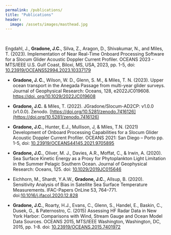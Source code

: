 ```yaml
---
permalink: /publications/
title: "Publications"
header:
  image: /assets/images/masthead.jpg
---
```


<br />

Engdahl, J., **Gradone, J.C.**, Silva, Z., Aragon, D., Shivakumar, N., and Miles, T. (2023). Implementation of Near Real-Time Onboard Processing Software for a Slocum Glider Acoustic Doppler Current Profiler. OCEANS 2023 - MTS/IEEE U.S. Gulf Coast, Biloxi, MS, USA, 2023, pp. 1-5, doi: [10.23919/OCEANS52994.2023.10337179](https://ieeexplore.ieee.org/document/10337179)

* **Gradone, J. C.**, Wilson, W. D., Glenn, S. M., & Miles, T. N. (2023). Upper ocean transport in the Anegada Passage from multi-year glider surveys. Journal of Geophysical Research: Oceans, 128, e2022JC019608. [https://doi. org/10.1029/2022JC019608](https://agupubs.onlinelibrary.wiley.com/doi/10.1029/2022JC019608)

* **Gradone, J.C.** & Miles, T. (2022). JGradone/Slocum-AD2CP: v1.0.0 (v1.0.0). Zenodo. [https://doi.org/10.5281/zenodo.7416126](https://doi.org/10.5281/zenodo.7416126)

* **Gradone, J.C.**, Hunter, E.J., Mullison, J, & Miles, T.N. (2021) Development of Onboard Processing Capabilities for a Slocum Glider
Acoustic Doppler Current Profiler. OCEANS 2021: San Diego – Porto pp. 1-5, doi: [10.23919/OCEANS44145.2021.9705895](https://ieeexplore.ieee.org/document/9705895)

* **Gradone, J.C.**, Oliver, M. J., Davies, A.R., Moffat, C., & Irwin, A. (2020). Sea Surface Kinetic Energy as a Proxy for Phytoplankton Light Limitation in the Summer Pelagic Southern Ocean. Journal of Geophysical Research: Oceans, 125. doi: [10.1029/2019JC015646](https://agupubs.onlinelibrary.wiley.com/doi/abs/10.1029/2019JC015646)

* Eichhorn, M., Shardt, Y.A.W., **Gradone, J.C.**, Allsup, B. (2020). Sensitivity Analysis of Bias in Satellite Sea Surface Temperature
Measurements. IFAC-Papers OnLine 53, 764–771. doi:[10.1016/j.ifacol.2020.12.828](https://www.sciencedirect.com/science/article/pii/S2405896320311526)

* **Gradone, J.C.**, Roarty, H.J., Evans, C., Glenn, S., Handel, E., Baskin, C., Dusek, G., & Paternostro, C. (2015) Assessing HF Radar Data in
New York Harbor: Comparisons with Wind, Stream Gauge and Ocean Model Data Sources. OCEANS 2015, MTS/IEEE Washington, Washington, DC, 2015, pp. 1-8. doi: [10.23919/OCEANS.2015.7401972](https://ieeexplore.ieee.org/document/7401972)
